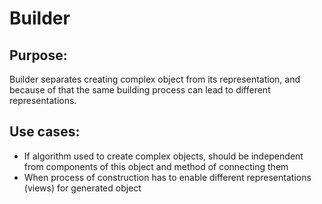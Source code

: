 # Builder

## Purpose:
Builder separates creating complex object from its representation, and because of that the same building process can lead to different representations.

## Use cases:
- If algorithm used to create complex objects, should be independent from components of this object and method of connecting them
- When process of construction has to enable different representations (views) for generated object

